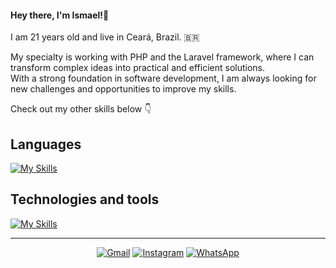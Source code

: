 #### Hey there, I'm Ismael!👋
I am 21 years old and live in Ceará, Brazil. :brazil: 

My specialty is working with PHP and the Laravel framework, where I can transform complex ideas into practical and efficient solutions. <br>
With a strong foundation in software development, I am always looking for new challenges and opportunities to improve my skills.

Check out my other skills below 👇

## Languages

[![My Skills](https://skillicons.dev/icons?i=php,js)](https://skillicons.dev)

## Technologies and tools
[![My Skills](https://skillicons.dev/icons?i=laravel,docker,tailwind,git,html,css,sass,npm,vscode,bash,cloudflare,ubuntu,postman)](https://skillicons.dev)

---

<p align="center">
<a href="mailto:khoutzdev@gmail.com"><img src="https://img.shields.io/badge/Email-D14836?style=flat&amp;logo=gmail&amp;logoColor=white" alt="Gmail"></a>
<a href="https://www.instagram.com/khoutzn"><img src="https://img.shields.io/badge/Instagram-E4405F?style=flat&amp;logo=instagram&amp;logoColor=white" alt="Instagram"></a>
<a href="https://wa.me/5588996468040"><img src="https://img.shields.io/badge/WhatsApp-25D366?style=flat&amp;logo=whatsapp&amp;logoColor=white" alt="WhatsApp"></a>
</p>


<!--
**khoutzx/khoutzx** is a ✨ _special_ ✨ repository because its `README.md` (this file) appears on your GitHub profile.

Here are some ideas to get you started:

- 🔭 I’m currently working on ...
- 🌱 I’m currently learning ...
- 👯 I’m looking to collaborate on ...
- 🤔 I’m looking for help with ...
- 💬 Ask me about ...
- 📫 How to reach me: ...
- 😄 Pronouns: ...
- ⚡ Fun fact: ...
-->

